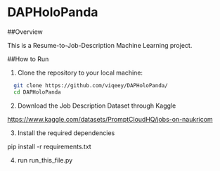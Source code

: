 # DAPHoloPanda

##Overview

This is a Resume-to-Job-Description Machine Learning project.

##How to Run


1. Clone the repository to your local machine:

```bash
  git clone https://github.com/viqeey/DAPHoloPanda/
  cd DAPHoloPanda
```

2. Download the Job Description Dataset through Kaggle

  https://www.kaggle.com/datasets/PromptCloudHQ/jobs-on-naukricom

3. Install the required dependencies

  pip install -r requirements.txt

4. run run_this_file.py

